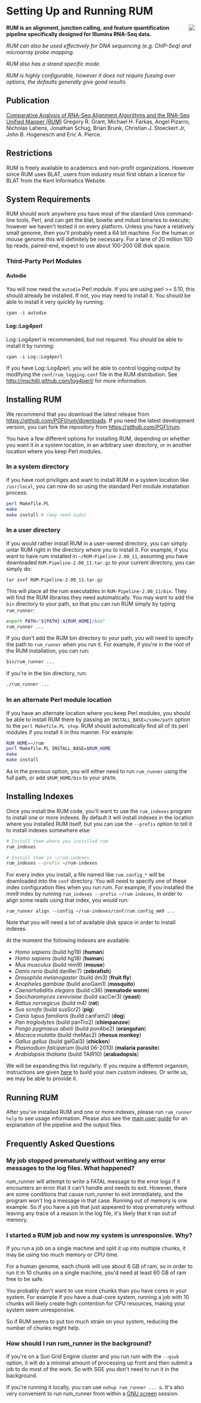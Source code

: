 Setting Up and Running RUM
==========================

 <img style="float:right" src="http://www.cbil.upenn.edu/RUM/RUMPC2_small2.gif" class="float: right"></img>

**RUM is an alignment, junction calling, and feature quantification
  pipeline specifically designed for Illumina RNA-Seq data.**

*RUM can also be used effectively for DNA sequencing (e.g. ChIP-Seq)
and microarray probe mapping.*

*RUM also has a strand specific mode.*

*RUM is highly configurable, however it does not require fussing over
options, the defaults generally give good results.*

Publication
-----------

[Comparative Analysis of RNA-Seq Alignment Algorithms and the RNA-Seq Unified Mapper (RUM)](http://www.ncbi.nlm.nih.gov/pubmed/21775302?dopt=Abstract) Gregory R. Grant, Michael H. Farkas, Angel Pizarro, Nicholas Lahens, Jonathan Schug, Brian Brunk, Christian J. Stoeckert Jr, John B. Hogenesch and Eric A. Pierce. 

Restrictions
------------

RUM is freely available to academics and non-profit
organizations. However since RUM uses BLAT, users from industry must
first obtain a licence for BLAT from the Kent Informatics Website.

System Requirements
-------------------

RUM should work anywhere you have most of the standard Unix
command-line tools, Perl, and can get the blat, bowtie and mdust
binaries to execute; however we haven't tested it on every
platform. Unless you have a relatively small genome, then you'll
probably need a 64 bit machine. For the human or mouse genome this
will definitely be necessary. For a lane of 20 million 100 bp reads,
paired-end, expect to use about 100-200 GB disk space.

### Third-Party Perl Modules

#### Autodie

You will now need the `autodie` Perl module. If you are using perl >=
5.10, this should already be installed. If not, you may need to
install it. You should be able to install it very quickly by running:

```
cpan -i autodie
```

#### Log::Log4perl

Log::Log4perl is recommended, but not required. You should be able to
install it by running:

```
cpan -i Log::Log4perl
```

If you have Log::Log4perl, you will be able to control logging output
by modifying the `conf/rum_logging.conf` file in the RUM
distribution. See http://mschilli.github.com/log4perl/ for more
information.

Installing RUM
--------------

We recommend that you download the latest release from
https://github.com/PGFI/rum/downloads. If you need the latest
development version, you can fork the repository from
https://github.com/PGFI/rum. 

You have a few different options for installing RUM, depending on
whether you want it in a system location, in an arbitrary user
directory, or in another location where you keep Perl modules.

### In a system directory

If you have root priviliges and want to install RUM in a system
location like `/usr/local`, you can now do so using the standard Perl
module installation process:

```sh
perl Makefile.PL
make
make install # (may need sudo)
```

### In a user directory

If you would rather install RUM in a user-owned directory, you can
simply untar RUM right in the directory where you to install it. For
example, if you want to have rum installed in
`~/RUM-Pipeline-2.00_11`, assuming you have downloaded
`RUM-Pipeline-2.00_11.tar.gz` to your current directory, you can
simply do:

```
tar zxvf RUM-Pipeline-2.00_11.tar.gz
```

This will place all the rum executables in `RUM-Pipeline-2.00_11/bin`.
They will find the RUM libraries they need automatically. You may want
to add the `bin` directory to your path, so that you can run RUM
simply by typing `rum_runner`:

```sh
export PATH="${PATH}:${RUM_HOME}/bin"
rum_runner ...
```

If you don't add the RUM bin directory to your path, you will need to
specify the path to `rum_runner` when you run it. For example, if
you're in the root of the RUM installation, you can run:

```sh
bin/rum_runner ...
```

If you're in the bin directory, run:

```sh
./rum_runner ...
```


### In an alternate Perl module location

If you have an alternate location where you keep Perl modules, you
should be able to install RUM there by passing an
`INSTALL_BASE=/some/path` option to the `perl Makefile.PL step`. RUM
should automatically find all of its perl modules if you install it in
this manner. For example:

```sh
RUM_HOME=~/rum
perl Makefile.PL INSTALL_BASE=$RUM_HOME
make
make install
```

As in the previous option, you will either need to run `rum_runner`
using the full path, or add `$RUM_HOME/bin` to your `$PATH`.

Installing Indexes
------------------

Once you install the RUM code, you'll want to use the `rum_indexes`
program to install one or more indexes. By default it will install
indexes in the location where you installed RUM itself, but you can
use the `--prefix` option to tell it to install indexes somewhere
else:

```sh
# Install them where you installed rum
rum_indexes

# Install them in ~/rum-indexes
rum_indexes --prefix ~/rum-indexes
```

For every index you install, a file named like `rum.config_*` will be
downloaded into the `conf` directory. You will need to specify one of
these index configuration files when you run rum. For example, if you
installed the mm9 index by running `rum_indexes --prefix
~/rum-indexes`, in order to align some reads using that index, you
would run:

```
rum_runner align --config ~/rum-indexes/conf/rum.config_mm9 ...
```

Note that you will need a lot of available disk space in order to
install indexes.

At the moment the following indexes are available:

* _Homo sapiens_ (build hg19) (**human**)
* _Homo sapiens_ (build hg18) (**human**)
* _Mus musculus_ (build mm9) (**mouse**)
* _Danio rerio_ (build danRer7) (**zebrafish**)
* _Drosophila melanogaster_ (build dm3) (**fruit fly**)
* _Anopheles gambiae_ (build anoGam1) (**mosquito**)
* _Caenorhabditis elegans_ (build c36) (**nematode worm**)
* _Saccharomyces cerevisiae_ (build sacCer3) (**yeast**)
* _Rattus norvegicus_ (build m4) (**rat**)
* _Sus scrofa_ (build susScr2) (**pig**)
* _Canis lupus familiaris_ (build canFam2) (**dog**)
* _Pan troglodytes_ (build panTro2) (**chimpanzee**)
* _Pongo pygmaeus abelii_ (build ponAbe2) (**orangutan**)
* _Macaca mulatta_ (build rheMac2) (**rhesus monkey**)
* _Gallus gallus_ (build galGal3) (**chicken**)
* _Plasmodium falciparum_ (build 06-2010) (**malaria parasite**)
* _Arabidopsis thaliana_ (build TAIR10) (**arabadopsis**)

We will be expanding this list regularly. If you require a different
organism, instructions are given
[here](https://github.com/PGFI/rum/blob/master/doc/indexing.pod) to
build your own custom indexes. Or write us, we may be able to provide
it.

Running RUM
-----------

After you've installed RUM and one or more indexes, please run
`rum_runner help` to see usage information. Please also see the [main
user guide](http://www.cbil.upenn.edu/RUM/userguide.php) for an
explanation of the pipeline and the output files.

Frequently Asked Questions
--------------------------

### My job stopped prematurely without writing any error messages to the log files. What happened?

rum_runner will attempt to write a FATAL message to the error logs if
it encounters an error that it can't handle and needs to
exit. However, there are some conditions that cause rum_runner to exit
immediately, and the program won't log a message in that case. Running
out of memory is one example. So if you have a job that just appeared
to stop prematurely without leaving any trace of a reason in the log
file, it's likely that it ran out of memory.

### I started a RUM job and now my system is unresponsive. Why?

If you run a job on a single machine and split it up into multiple
chunks, it may be using too much memory or CPU time.

For a human genome, each chunk will use about 6 GB of ram, so in order
to run it in 10 chunks on a single machine, you'd need at least 60 GB
of ram free to be safe.

You probably don't want to use more chunks than you have cores in your
system. For example if you have a dual-core system, running a job with
10 chunks will likely create high contention for CPU resources, making
your system seem unresponsive.

So if RUM seems to put too much strain on your system, reducing the
number of chunks might help.

### How should I run rum_runner in the background?

If you're on a Sun Grid Engine cluster and you run rum with the
`--qsub` option, it will do a minimal amount of processing up front
and then submit a job to do most of the work. So with SGE you don't
need to run it in the background.


If you're running it locally, you can use `nohup rum_runner
... &`. It's also very convenient to run rum_runner from within a [GNU
screen](http://www.gnu.org/software/screen) session.
